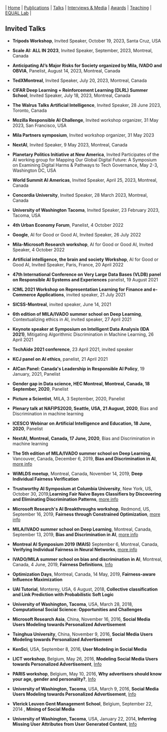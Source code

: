 | [Home](index.md) | [Publications](publications.md) | [Talks](talks.md) | [Interviews & Media](news.md) | [Awards](awards.md) | [Teaching](teaching.md) | [EQUAL Lab](student.md) | 

## Invited Talks
- **Tripods Workshop**, Invited Speaker, October 19, 2023, Santa Cruz, USA

- **Scale AI: ALL IN 2023**, Invited Speaker, September, 2023, Montreal, Canada

- **Anticipating AI’s Major Risks for Society organized by Mila, IVADO and OBVIA**, Panelist, August 14, 2023, Montreal, Canada

- **TedXMontreal**, Invited Speaker, July 20, 2023, Montreal, Canada

- **CIFAR Deep Learning + Reinforcement Learning (DLRL) Summer School**, Invited Speaker, July 18, 2023, Montreal, Canada

- **The Walrus Talks Artificial Intelligence**, Invited Speaker, 28 June 2023, Toronto, Canada

- **Mozilla Responsible AI Challenge**, Invited workshop organizer, 31 May 2023, San Francisco, USA

- **Mila Partners symposium**, Invited workshop organizer, 31 May 2023

- **NextAI**, Invited Speaker, 9 May 2023, Montreal, Canada

- **Planetary Politics Initiative at New America**, Invited Participates of the AI working group for Mapping Our Global Digital Future: A Symposium on Examining Digital Harms & Pathways to Tech Governance, May 2-3, Washington DC, USA

- **World Summit AI Americas**, Invited Speaker, April 25, 2023, Montreal, Canada

- **Concordia University**, Invited Speaker, 28 March 2023, Montreal, Canada

- **University of Washington Tacoma**, Invited Speaker, 23 February 2023, Tacoma, USA

- **4th Urban Economy Forum**, Panelist, 4 October 2022

- **Google**, AI for Good or Good AI, Invited Speaker, 26 July 2022

- **Mila-Microsoft Research workshop**, AI for Good or Good AI, Invited Speaker, 4 October 2022

- **Artificial intelligence, the brain and society Workshop**, AI for Good or Good AI, Invited Speaker, Paris, France, 20 April 2022

- **47th International Conference on Very Large Data Bases (VLDB) panel on Responsible AI Systems and Experiences** panelist, 19 August 2021

- **ICML 2021 Workshop on Representation Learning for Finance and e-Commerce Applications**, invited speaker, 21 July 2021

- **SICSS-Montreal**, invited speaker, June 14, 2021

- **6th edition of MILA/IVADO summer school on Deep Learning**, Contextualizing ethics in AI, invited speaker, 27 April 2021

- **Keynote speaker at Symposium on Intelligent Data Analysis (IDA 2021)**, Mitigating Algorithmic Discrimination in Machine Learning, 26 April 2021

- **TechAide 2021 conference**, 23 April 2021, invited speaker

- **KCJ panel on AI ethics**, panelist, 21 April 2021

- **AICan Panel: Canada's Leadership in Responsible AI Policy**, 19 January, 2021, Panelist

- **Gender gap in Data science, HEC Montreal, Montreal, Canada, 18 September, 2020**, Panelist

- **Picture a Scientist**, MILA, 3 September, 2020, Panelist

- **Plenary talk at NAFIPS2020, Seattle, USA, 21 August, 2020**, Bias and Discrimination in machine learning

- **ICESCO Webinar on Artificial Intelligence and Education, 18 June, 2020**, Panelist 

- **NextAI, Montreal, Canada, 17 June, 2020**, Bias and Discrimination in machine learning

- **The 5th edition of MILA/IVADO summer school on Deep Learning**, Vancouver, Canada, December 6, 2019, **Bias and Discrimination in AI**, [more info](https://ivado.ca/en/trainings/schools/ivado-mila-deep-learning-school-5th-edition-2/)

- **WiMLDS meetup**, Montreal, Canada, November 14, 2019, **Deep Individual Fairness Verification**

- **Trustworthy AI Symposium at Columbia University**, New York, US, October 30, 2019,**Learning Fair Naive Bayes Classifiers by Discovering and Eliminating Discrimination Patterns**, [more info](https://datascience.columbia.edu/trustworthy-ai-symposium)

- **Microsoft Research's AI Breakthroughs workshop**, Redmond, US, September 16, 2019, **Fairness through Constrained Optimization**, [more info](https://www.microsoft.com/en-us/research/event/ai-breakthroughs-2019/)

- **MILA/IVADO summer school on Deep Learning**, Montreal, Canada, September 13, 2019, **Bias and Discrimination in AI**, [more info](https://ivado.ca/en/trainings/schools/deep-learning-school-4th-and-5th-edition/)

- **Montreal AI Symposium 2019 (MAIS)** September 6, Montreal, Canada, **Verifying Individual Fairness in Neural Networks**, [more info](http://montrealaisymposium.com/)

- **IVADO/MILA summer school on bias and discrimination in AI**, Montreal, Canada,
4 June, 2019, **Fairness Definitions**, [Info](https://ivado.ca/en/trainings/international-summer-school-on-discrimination-and-bias-in-ai/#june-4)

- **Optimization Days**, Montreal, Canada, 14 May, 2019, **Fairness-aware Influence Maximization**

- **UAI Tutorial**, Monterey, USA, 6 August, 2018, **Collective classification and Link Prediction with Probabilistic Soft Logic**

- **University of Washington, Tacoma**, USA, March 28, 2018, **Computational Social Science: Opportunities and Challenges**

- **Microsoft Research Asia**, China, November 16, 2016, **Social Media Users Modeling towards Personalized Advertisement**

- **Tsinghua University**, China, November 9, 2016, **Social Media Users Modeling towards Personalized Advertisement**

- **KenSci**, USA, September 8, 2016, **User Modeling in Social Media**

- **LICT workshop**, Belgium, May 26, 2016, **Modeling Social Media Users towards Personalized Advertisement**, [Info](http://set.kuleuven.be/LICT/map-events-workshops2/lict-workshop-on-information-processing-in-social-media)

- **PARIS workshop**, Belgium, May 10, 2016, **Why advertisers should know your age, gender and personality?**, [Info](http://www.parisproject.be/workshop/workshop_schedule.html)

- **University of Washington, Tacoma**, USA, March 9, 2016, **Social Media Users Modeling towards Personalized Advertisement**, [Info](http://cwds.uw.edu/research-talk/social-media-users-modeling-towards-personalized-advertisement)

- **Vlerick Leuven Gent Management School**, Belgium, September 22, 2014 , **Mining of Social Media**

- **University of Washington, Tacoma**, USA, January 22, 2014, **Inferring Missing User Attributes from User Generated Content**, [Info](http://cwds.uw.edu/post-doc-researcher-golnoosh-farnadi)
